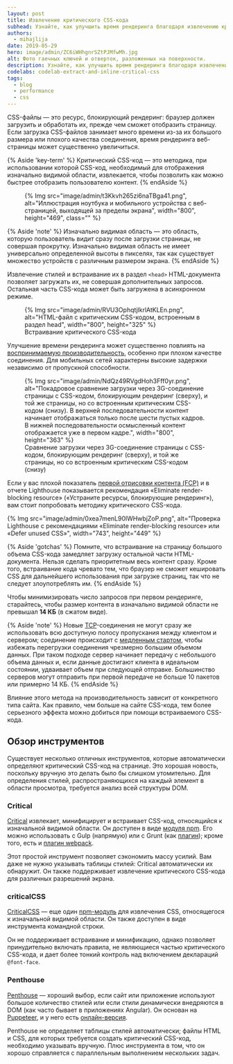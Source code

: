 ```yaml
---
layout: post
title: Извлечение критического CSS-кода
subhead: Узнайте, как улучшить время рендеринга благодаря извлечению критического CSS-кода.
authors:
  - mihajlija
date: 2019-05-29
hero: image/admin/ZC6iWHhgnrSZtPJMfwMh.jpg
alt: Фото гаечных ключей и отверток, разложенных на поверхности.
description: Узнайте, как улучшить время рендеринга благодаря извлечению критического CSS-кода, а также как выбрать наилучший инструмент для своего проекта.
codelabs: codelab-extract-and-inline-critical-css
tags:
  - blog
  - performance
  - css
---
```


CSS-файлы — это ресурс, блокирующий рендеринг: браузер должен загрузить и обработать их, прежде чем сможет отобразить страницу. Если загрузка CSS-файлов занимает много времени из-за их большого размера или плохого качества соединения, время рендеринга веб-страницы может существенно увеличиться.

{% Aside 'key-term' %} Критический CSS-код — это методика, при использовании которой CSS-код, необходимый для отображения изначально видимой области, извлекается, чтобы позволить как можно быстрее отобразить пользователю контент. {% endAside %}

<figure> {% Img src="image/admin/t3Kkvh265zi6naTBga41.png", alt="Иллюстрация ноутбука и мобильного устройства с веб-страницей, выходящей за пределы экрана", width="800", height="469", class="" %}</figure>

{% Aside 'note' %} Изначально видимая область — это область, которую пользователь видит сразу после загрузки страницы, не совершая прокрутку. Изначально видимая область не имеет универсально определенной высоты в пикселях, так как существует множество устройств с различным размером экрана. {% endAside %}

Извлечение стилей и встраивание их в раздел `<head>` HTML-документа позволяет загружать их, не совершая дополнительных запросов. Остальная часть CSS-кода может быть загружена в асинхронном режиме.

<figure> {% Img src="image/admin/RVU3OphqtjlkrlAtKLEn.png", alt="HTML-файл с критическим CSS-кодом, встроенным в раздел head", width="800", height="325" %} <figcaption> Встраивание критического CSS-кода </figcaption></figure>

Улучшение времени рендеринга может существенно повлиять на [воспринимаемую производительность](/rail/#focus-on-the-user), особенно при плохом качестве соединения. Для мобильных сетей характерны высокие задержки независимо от пропускной способности.

<figure> {% Img src="image/admin/NdQz49RVgdHoh3Fff0yr.png", alt="Покадровое сравнение загрузки через 3G-соединение страницы с CSS-кодом, блокирующим рендеринг (сверху), и той же страницы, но со встроенным критическим CSS-кодом (снизу). В верхней последовательности контент начинает отображаться только после шести пустых кадров. В нижней последовательности осмысленный контент отображается уже в первом кадре.", width="800", height="363" %} <figcaption> Сравнение загрузки через 3G-соединение страницы с CSS-кодом, блокирующим рендеринг (сверху), и той же страницы, но со встроенным критическим CSS-кодом (снизу) </figcaption></figure>

Если у вас плохой показатель [первой отрисовки контента (FCP)](/fcp/) и в отчете Lighthouse показывается рекомендация «Eliminate render-blocking resource» («Устраните ресурсы, блокирующие рендеринг»), вам стоит попробовать методику критического CSS-кода.

{% Img src="image/admin/0xea7menL90lWHwbjZoP.png", alt="Проверка Lighthouse с рекомендациями «Eliminate render-blocking resource» или «Defer unused CSS»", width="743", height="449" %}

{% Aside 'gotchas' %} Помните, что встраивание на страницу большого объема CSS-кода замедляет загрузку остальной части HTML-документа. Нельзя сделать приоритетным весь контент сразу. Кроме того, встраивание кода чревато тем, что браузер не сможет кешировать CSS для дальнейшего использования при загрузке страниц, так что не следует злоупотреблять им. {% endAside %}

<p id="14KB">Чтобы минимизировать число запросов при первом рендеринге, старайтесь, чтобы размер контента в изначально видимой области не превышал <strong>14 КБ</strong> (в сжатом виде).</p>

{% Aside 'note' %} Новые [TCP](https://hpbn.co/building-blocks-of-tcp/)-соединения не могут сразу же использовать всю доступную полосу пропускания между клиентом и сервером; соединение происходит с [медленным стартом](https://hpbn.co/building-blocks-of-tcp/#slow-start), чтобы избежать перегрузки соединения чрезмерно большим объемом данных. При таком подходе сервер начинает передачу с небольшого объема данных и, если данные достигают клиента в идеальном состоянии, удваивает объем при следующей отправке. Большинство серверов могут отправить при первой передаче не больше 10 пакетов или примерно 14 КБ. {% endAside %}

Влияние этого метода на производительность зависит от конкретного типа сайта. Как правило, чем больше на сайте CSS-кода, тем более серьезного эффекта можно добиться при помощи встраиваемого CSS-кода.

## Обзор инструментов

Существует несколько отличных инструментов, которые автоматически определяют критический CSS-код на странице. Это хорошая новость, поскольку вручную это делать было бы слишком утомительно. Для определения стилей, распространяющихся на каждый элемент в области просмотра, требуется анализ всей структуры DOM.

### Critical

[Critical](https://github.com/addyosmani/critical) извлекает, минифицирует и встраивает CSS-код, относящийся к изначальной видимой области. Он доступен в виде [модуля npm](https://www.npmjs.com/package/critical). Его можно использовать с Gulp (напрямую) или с Grunt (как [плагин](https://github.com/bezoerb/grunt-critical)); кроме того, есть и [плагин webpack](https://github.com/anthonygore/html-critical-webpack-plugin).

Этот простой инструмент позволяет сэкономить массу усилий. Вам даже не нужно указывать таблицы стилей: Critical автоматически их обнаружит. Он также поддерживает извлечение критического CSS-кода для различных разрешений экрана.

### criticalCSS

[CriticalCSS](https://github.com/filamentgroup/criticalCSS) — еще один [npm-модуль](https://www.npmjs.com/package/criticalcss) для извлечения CSS, относящегося к изначальной видимой области. Он также доступен в виде инструмента командной строки.

Он не поддерживает встраивание и минификацию, однако позволяет принудительно включать правила, не являющиеся частью критического CSS-кода, и дает более тонкий контроль над включением деклараций `@font-face`.

### Penthouse

[Penthouse](https://github.com/pocketjoso/penthouse) — хороший выбор, если сайт или приложение используют большое количество стилей или если стили динамически внедряются в DOM (как часто бывает в приложениях Angular). Он основан на [Puppeteer](https://github.com/GoogleChrome/puppeteer), и у него есть [онлайн-версия](https://jonassebastianohlsson.com/criticalpathcssgenerator/).

Penthouse не определяет таблицы стилей автоматически; файлы HTML и CSS, для которых требуется создать критический CSS-код, необходимо указывать вручную. Плюс инструмента в том, что он хорошо справляется с параллельным выполнением нескольких задач.
